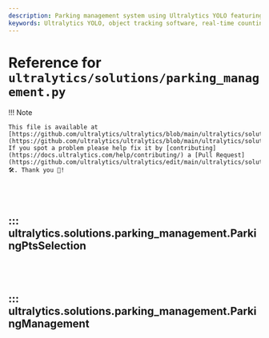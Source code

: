 ```yaml
---
description: Parking management system using Ultralytics YOLO featuring cutting-edge technology for precise real-time occupancy and availability monitoring for parking lots.
keywords: Ultralytics YOLO, object tracking software, real-time counting solutions, video stream analysis, YOLOv8 object detection, AI surveillance, smart counting technology, computer vision, AI-powered tracking, object counting accuracy, video analytics tools, automated monitoring.
---
```


# Reference for `ultralytics/solutions/parking_management.py`

!!! Note

    This file is available at [https://github.com/ultralytics/ultralytics/blob/main/ultralytics/solutions/parking_management.py](https://github.com/ultralytics/ultralytics/blob/main/ultralytics/solutions/parking_management.py). If you spot a problem please help fix it by [contributing](https://docs.ultralytics.com/help/contributing/) a [Pull Request](https://github.com/ultralytics/ultralytics/edit/main/ultralytics/solutions/parking_management.py) 🛠️. Thank you 🙏!

<br><br>

## ::: ultralytics.solutions.parking_management.ParkingPtsSelection

<br><br>

## ::: ultralytics.solutions.parking_management.ParkingManagement

<br><br>
